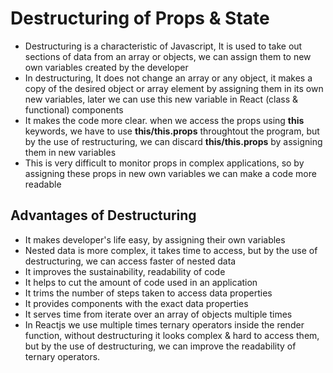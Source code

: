 <div>
  <h1>Destructuring of Props & State</h1>
  <ul>
    <li>Destructuring is a characteristic of Javascript, It is used to take out sections of data from an array or objects, we can assign them to new own variables created by the developer</li>
    <li>In destructuring, It does not change an array or any object, it makes a copy of the desired object or array element by assigning them in its own new variables, later we can use this new variable in React (class & functional) components</li>
    <li>It makes the code more clear. when we access the props using <strong>this</strong> keywords, we have to use <strong>this/this.props</strong> throughtout the program, but by the use of restructuring, we can discard <strong>this/this.props</strong> by assigning them in new variables</li>
    <li>This is very difficult to monitor props in complex applications, so by assigning these props in new own variables we can make a code more readable</li>
  </ul>
</div>
<div>
  <h2>Advantages of Destructuring</h2>
  <ul>
    <li>It makes developer's life easy, by assigning their own variables</li>
    <li>Nested data is more complex, it takes time to access, but by the use of destructuring, we can access faster of nested data</li>
    <li>It improves the sustainability, readability of code</li>
    <li>It helps to cut the amount of code used in an application</li>
    <li>It trims the number of steps taken to access data properties</li>
    <li>It provides components with the exact data properties</li>
    <li>It serves time from iterate over an array of objects multiple times</li>
    <li>In Reactjs we use multiple times ternary operators inside the render function, without destructuring it looks complex & hard to access them, but by the use of destructuring, we can improve the readability of ternary operators.</li>
  </ul>
</div>
